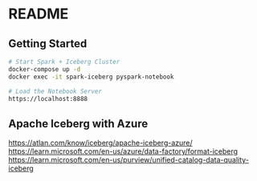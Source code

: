 # README

## Getting Started

```bash
# Start Spark + Iceberg Cluster
docker-compose up -d
docker exec -it spark-iceberg pyspark-notebook

# Load the Notebook Server
https://localhost:8888
```

## Apache Iceberg with Azure

https://atlan.com/know/iceberg/apache-iceberg-azure/
https://learn.microsoft.com/en-us/azure/data-factory/format-iceberg
https://learn.microsoft.com/en-us/purview/unified-catalog-data-quality-iceberg